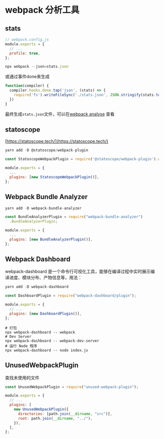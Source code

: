 # webpack 分析工具

## stats

```js
// webpack.config.js
module.exports = {
  // ...
  profile: true,
};
```

```js
npx webpack --json=stats.json
```

或通过事件done来生成
```js
function(compiler) {
  compiler.hooks.done.tap('json', (stats) => {
    require('fs').writeFileSync('./stats.json', JSON.stringify(stats.toJson(), null, 2))
  })
}
```

最终生成`stats.json`文件，可以在[webpack analyse](https://webpack.github.io/analyse/) 查看

## statoscope

[https://statoscope.tech/](https://statoscope.tech/)

```js
yarn add -D @statoscope/webpack-plugin
```

```js
const StatoscopeWebpackPlugin = require('@statoscope/webpack-plugin').default;

module.exports = {
  ...
  plugins: [new StatoscopeWebpackPlugin()],
};
```

## Webpack Bundle Analyzer

```js
yarn add -D webpack-bundle-analyzer
```

```js
const BundleAnalyzerPlugin = require("webpack-bundle-analyzer")
  .BundleAnalyzerPlugin;

module.exports = {
  ...
  plugins: [new BundleAnalyzerPlugin()],
};
```

## Webpack Dashboard

webpack-dashboard 是一个命令行可视化工具，能够在编译过程中实时展示编译进度、模块分布、产物信息等，用法：

```js
yarn add -D webpack-dashboard
```

```js
const DashboardPlugin = require("webpack-dashboard/plugin");

module.exports = {
  // ...
  plugins: [new DashboardPlugin()],
};
```

```shell
# 打包
npx webpack-dashboard -- webpack
# Dev Server
npx webpack-dashboard -- webpack-dev-server
# 运行 Node 程序
npx webpack-dashboard -- node index.js
```

## UnusedWebpackPlugin

查找未使用的文件

```js
const UnusedWebpackPlugin = require("unused-webpack-plugin");

module.exports = {
  // ...
  plugins: [
    new UnusedWebpackPlugin({
      directories: [path.join(__dirname, "src")],
      root: path.join(__dirname, "../"),
    }),
  ],
};
```
